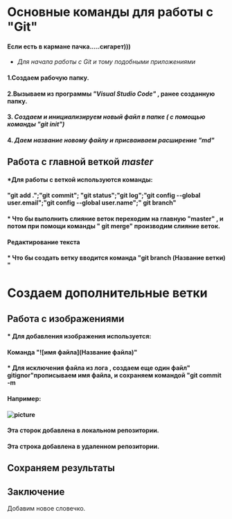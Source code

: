 # Основные команды для работы с "Git"
#### Если есть в кармане пачка.....сигарет)))
* *Для начала работы с Git и тому подобными приложениями*
#### 1.Создаем рабочую папку.
#### 2.Вызываем из программы _*"Visual Studio Code"*_ , ранее созданную папку.
#### 3. *Создаем  и инициализируем новый файл в папке ( с помощью команды "git init")*
#### 4. *Даем название новому файлу и присваиваем  расширение "md"*

## Работа с главной веткой *master*
#### *Для работы с веткой используются команды:
#### "git add .";"git commit"; "git status";"git log";"git config --global user.email";"git config --global user.name";" git branch"
#### * Что бы выполнить слияние веток переходим на главную "master" , и потом при помощи команды " git merge" производим слияние веток.
#### Редактирование текста
#### * Что бы создать ветку вводится команда "git branch (Название ветки) "

# Создаем дополнительные ветки
## Работа с изображениями
#### * Для добавления изображения используется:
#### Команда "![имя файла](Название файла)"
#### * Для исключения файла из лога , создаем еще один файл" gitignor"прописываем имя файла, и сохраняем командой "git commit -m 
#### Например: 
#### ![picture](picture.jpg)
#### Эта сторок добавлена в локальном репозитории.
#### Эта строка добавлена в удаленном репозитории.
## Сохраняем результаты
## Заключение
Добавим новое словечко.
